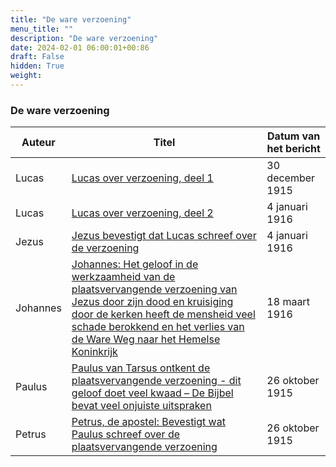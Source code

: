 ```yaml
---
title: "De ware verzoening"
menu_title: ""
description: "De ware verzoening"
date: 2024-02-01 06:00:01+00:86
draft: False
hidden: True
weight:
---
```

### De ware verzoening

**Auteur** | **Titel** | **Datum van het bericht**
---|---|---
Lucas | [Lucas over verzoening, deel 1](/1-nl-padgett-messages/1-4-nl-padgett-messages-by-date/1-4-3-nl-padgett-messages-1915-2/nl-1915-12-30-1-jep-luke/) | 30 december 1915
Lucas | [Lucas over verzoening, deel 2](/1-nl-padgett-messages/1-4-nl-padgett-messages-by-date/1-4-4-nl-padgett-messages-1916/nl-1916-1-4-1-jep-st-luke/) | 4 januari 1916
Jezus | [Jezus bevestigt dat Lucas schreef over de verzoening](/1-nl-padgett-messages/1-4-nl-padgett-messages-by-date/1-4-4-nl-padgett-messages-1916/nl-1916-1-4-2-jep-jesus/) | 4 januari 1916
Johannes | [Johannes: Het geloof in de werkzaamheid van de plaatsvervangende verzoening van Jezus door zijn dood en kruisiging door de kerken heeft de mensheid veel schade berokkend en het verlies van de Ware Weg naar het Hemelse Koninkrijk](/1-nl-padgett-messages/1-4-nl-padgett-messages-by-date/1-4-4-nl-padgett-messages-1916/nl-1916-3-18-1-jep-st-john/) | 18 maart 1916
Paulus | [Paulus van Tarsus ontkent de plaatsvervangende verzoening - dit geloof doet veel kwaad – De Bijbel bevat veel onjuiste uitspraken](/1-nl-padgett-messages/1-4-nl-padgett-messages-by-date/1-4-3-nl-padgett-messages-1915-2/nl-1915-10-26-1-jep-st-paul/) | 26 oktober 1915
Petrus | [Petrus, de apostel: Bevestigt wat Paulus schreef over de plaatsvervangende verzoening](/1-nl-padgett-messages/1-4-nl-padgett-messages-by-date/1-4-3-nl-padgett-messages-1915-2/nl-1915-10-26-2-jep-st-peter/) | 26 oktober 1915
